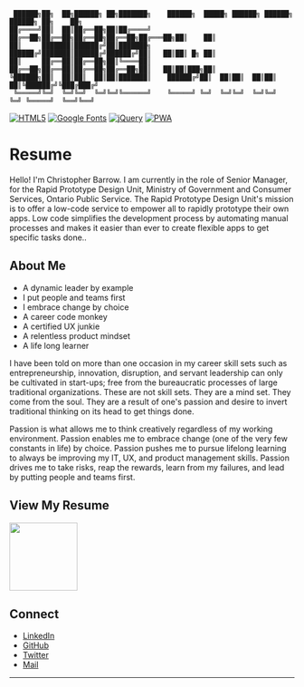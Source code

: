 ```
 ██████╗██╗  ██╗██████╗ ██╗███████╗    ██████╗  █████╗ ██████╗ ██████╗  ██████╗ ██╗    ██╗
██╔════╝██║  ██║██╔══██╗██║██╔════╝    ██╔══██╗██╔══██╗██╔══██╗██╔══██╗██╔═══██╗██║    ██║
██║     ███████║██████╔╝██║███████╗    ██████╔╝███████║██████╔╝██████╔╝██║   ██║██║ █╗ ██║
██║     ██╔══██║██╔══██╗██║╚════██║    ██╔══██╗██╔══██║██╔══██╗██╔══██╗██║   ██║██║███╗██║
╚██████╗██║  ██║██║  ██║██║███████║    ██████╔╝██║  ██║██║  ██║██║  ██║╚██████╔╝╚███╔███╔╝
 ╚═════╝╚═╝  ╚═╝╚═╝  ╚═╝╚═╝╚══════╝    ╚═════╝ ╚═╝  ╚═╝╚═╝  ╚═╝╚═╝  ╚═╝ ╚═════╝  ╚══╝╚══╝
```

[![HTML5](https://img.shields.io/badge/HTML-5-informational.svg)](https://en.wikipedia.org/wiki/HTML5)
[![Google Fonts](https://img.shields.io/badge/Google%20Fonts-API-informational.svg)](https://fonts.google.com/)
[![jQuery](https://img.shields.io/badge/jQuery-3.3.1-informational.svg)](https://github.com/jquery/jquery)
[![PWA](https://img.shields.io/badge/PWA-latest-blue)](https://developers.google.com/web/progressive-web-apps)

# Resume

Hello! I'm Christopher Barrow. I am currently in the role of Senior Manager, for the Rapid Prototype Design Unit, Ministry of Government and Consumer Services, Ontario Public Service. The Rapid Prototype Design Unit's mission is to offer a low-code service to empower all to rapidly prototype their own apps. Low code simplifies the development process by automating manual processes and makes it easier than ever to create flexible apps to get specific tasks done..

## About Me

- A dynamic leader by example
- I put people and teams first
- I embrace change by choice
- A career code monkey
- A certified UX junkie
- A relentless product mindset
- A life long learner

I have been told on more than one occasion in my career skill sets such as entrepreneurship, innovation, disruption, and servant leadership can only be cultivated in start-ups; free from the bureaucratic processes of large traditional organizations. These are not skill sets. They are a mind set. They come from the soul. They are a result of one's passion and desire to invert traditional thinking on its head to get things done.

Passion is what allows me to think creatively regardless of my working environment. Passion enables me to embrace change (one of the very few constants in life) by choice. Passion pushes me to pursue lifelong learning to always be improving my IT, UX, and product management skills. Passion drives me to take risks, reap the rewards, learn from my failures, and lead by putting people and teams first.

## View My Resume

<img src="https://www.chrisbarrow.me/images/qr.png" data-canonical-src="https://www.chrisbarrow.me/images/qr.png" width="120" height="120"/>

## Connect

- [LinkedIn](https://www.linkedin.com/in/christophergbarrow/)
- [GitHub](https://github.com/cgbarrow)
- [Twitter](https://twitter.com/cgordonbarrow)
- [Mail](mailto:Christopher.Barrow@ontario.ca)

---
